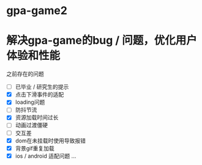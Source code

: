 # gpa-game2
# 解决gpa-game的bug / 问题，优化用户体验和性能
之前存在的问题
- [ ] 已毕业 / 研究生的提示
- [x] 点击下滑事件的适配
- [x] loading问题
- [ ] 防抖节流
- [x] 资源加载时间过长
- [ ] 动画过渡僵硬
- [ ] 交互差
- [x] dom在未挂载时使用导致报错
- [x] 背景gif重复加载
- [x] ios / android 适配问题
...
